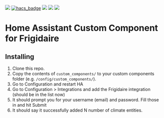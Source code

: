 [![](https://img.shields.io/github/release/bm1549/home-assistant-frigidaire/all.svg?style=for-the-badge)](https://github.com/bm1549/home-assistant-frigidaire/releases)
[![hacs_badge](https://img.shields.io/badge/HACS-Default-orange.svg?style=for-the-badge)](https://github.com/custom-components/hacs)
[![](https://img.shields.io/github/license/bm1549/home-assistant-frigidaire?style=for-the-badge)](LICENSE)
[![](https://img.shields.io/badge/MAINTAINER-%40bm154969-red?style=for-the-badge)](https://github.com/bm1549)
[![](https://img.shields.io/badge/COMMUNITY-FORUM-success?style=for-the-badge)](https://community.home-assistant.io)

# Home Assistant Custom Component for Frigidaire

## Installing
1. Clone this repo.
2. Copy the contents of `custom_components/` to your custom components folder (e.g. `/config/custom_components/`).
3. Go to Configuration and restart HA
4. Go to Configuration > Integrations and add the Frigidaire integration (should be in the list now)
5. It should prompt you for your username (email) and password. Fill those in and hit Submit
6. It should say it successfully added N number of climate entities.

